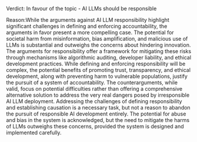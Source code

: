 Verdict: In favour of the topic - AI LLMs should be responsible

Reason:While the arguments against AI LLM responsibility highlight significant challenges in defining and enforcing accountability, the arguments in favor present a more compelling case.  The potential for societal harm from misinformation, bias amplification, and malicious use of LLMs is substantial and outweighs the concerns about hindering innovation.  The arguments for responsibility offer a framework for mitigating these risks through mechanisms like algorithmic auditing, developer liability, and ethical development practices.  While defining and enforcing responsibility will be complex, the potential benefits of promoting trust, transparency, and ethical development, along with preventing harm to vulnerable populations, justify the pursuit of a system of accountability.  The counterarguments, while valid, focus on potential difficulties rather than offering a comprehensive alternative solution to address the very real dangers posed by irresponsible AI LLM deployment.  Addressing the challenges of defining responsibility and establishing causation is a necessary task, but not a reason to abandon the pursuit of responsible AI development entirely.  The potential for abuse and bias in the system is acknowledged, but the need to mitigate the harms of LLMs outweighs these concerns, provided the system is designed and implemented carefully.